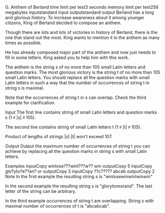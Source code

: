 G. Anthem of Berland
time limit per test3 seconds
memory limit per test256 megabytes
inputstandard input
outputstandard output
Berland has a long and glorious history. To increase awareness about it among younger citizens, King of Berland decided to compose an anthem.

Though there are lots and lots of victories in history of Berland, there is the one that stand out the most. King wants to mention it in the anthem as many times as possible.

He has already composed major part of the anthem and now just needs to fill in some letters. King asked you to help him with this work.

The anthem is the string s of no more than 105 small Latin letters and question marks. The most glorious victory is the string t of no more than 105 small Latin letters. You should replace all the question marks with small Latin letters in such a way that the number of occurrences of string t in string s is maximal.

Note that the occurrences of string t in s can overlap. Check the third example for clarification.

Input
The first line contains string of small Latin letters and question marks s (1 ≤ |s| ≤ 105).

The second line contains string of small Latin letters t (1 ≤ |t| ≤ 105).

Product of lengths of strings |s|·|t| won't exceed 107.

Output
Output the maximum number of occurrences of string t you can achieve by replacing all the question marks in string s with small Latin letters.

Examples
inputCopy
winlose???winl???w??
win
outputCopy
5
inputCopy
glo?yto?e??an?
or
outputCopy
3
inputCopy
??c?????
abcab
outputCopy
2
Note
In the first example the resulting string s is "winlosewinwinlwinwin"

In the second example the resulting string s is "glorytoreorand". The last letter of the string can be arbitrary.

In the third example occurrences of string t are overlapping. String s with maximal number of occurrences of t is "abcabcab".

